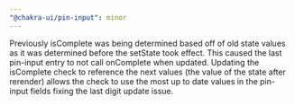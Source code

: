 ```yaml
---
"@chakra-ui/pin-input": minor
---
```


Previously isComplete was being determined based off of old state values as it
was determined before the setState took effect. This caused the last pin-input
entry to not call onComplete when updated. Updating the isComplete check to
reference the next values (the value of the state after rerender) allows the
check to use the most up to date values in the pin-input fields fixing the last
digit update issue.
